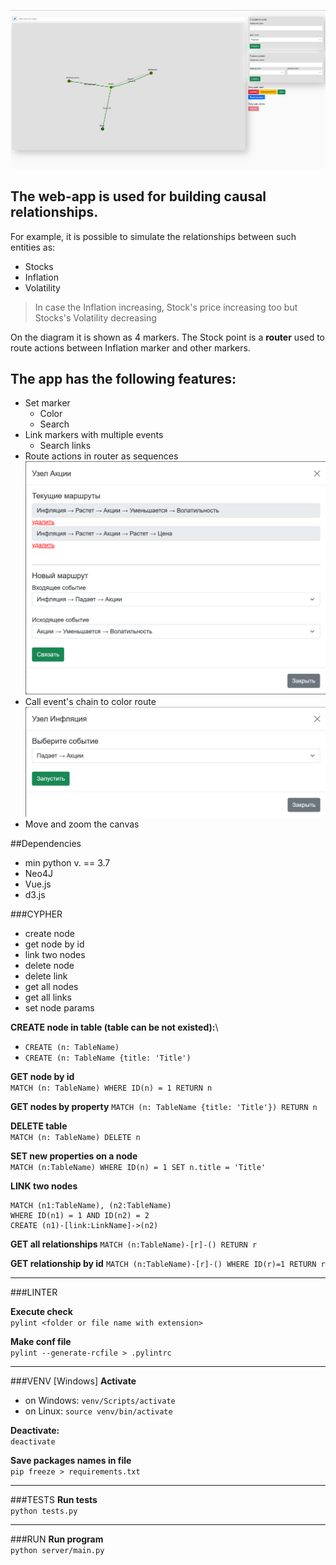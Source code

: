 ![ui.png](assets/ui.png)

## The web-app is used for building **causal relationships**.  
For example, it is possible to simulate the relationships between such entities as:
- Stocks
- Inflation
- Volatility

> In case the Inflation increasing, Stock's price increasing too but Stocks's Volatility decreasing

On the diagram it is shown as 4 markers. The Stock point is a **router** used to route actions between Inflation marker and other markers.  

## The app has the following features:
- Set marker
  - Color
  - Search
- Link markers with multiple events
  - Search links
- Route actions in router as sequences
![router.png](assets/router.png)
- Call event's chain to color route
![call.png](assets/call.png)
- Move and zoom the canvas 


##Dependencies
- min python v. == 3.7
- Neo4J
- Vue.js
- d3.js

###CYPHER
- create node
- get node by id
- link two nodes
- delete node
- delete link
- get all nodes
- get all links
- set node params

**CREATE node in table (table can be not existed):**\
- `CREATE (n: TableName)`
- `CREATE (n: TableName {title: 'Title')`

**GET node by id**\
`MATCH (n: TableName) WHERE ID(n) = 1 RETURN n`

**GET nodes by property**
`MATCH (n: TableName {title: 'Title'}) RETURN n`

**DELETE table**\
`MATCH (n: TableName) DELETE n`

**SET new properties on a node**\
`MATCH (n:TableName) WHERE ID(n) = 1 SET n.title = 'Title'`

**LINK two nodes**
```
MATCH (n1:TableName), (n2:TableName)
WHERE ID(n1) = 1 AND ID(n2) = 2
CREATE (n1)-[link:LinkName]->(n2)
```

**GET all relationships**
```MATCH (n:TableName)-[r]-() RETURN r```


**GET relationship by id**
```MATCH (n:TableName)-[r]-() WHERE ID(r)=1 RETURN r```

<hr>

###LINTER

**Execute check**\
`pylint <folder or file name with extension>`

**Make conf file**\
`pylint --generate-rcfile > .pylintrc`
 
<hr>
 
###VENV [Windows]
**Activate**
- on Windows: `venv/Scripts/activate`
- on Linux: `source venv/bin/activate`

**Deactivate:**\
`deactivate`

**Save packages names in file**\
`pip freeze > requirements.txt`

<hr>

###TESTS
**Run tests**\
`python tests.py`

<hr>

###RUN
**Run program**\
`python server/main.py`
